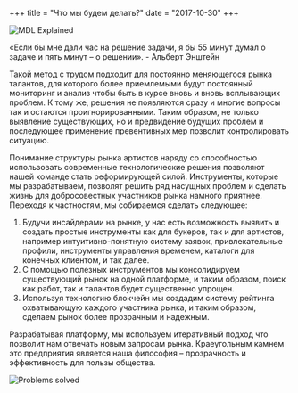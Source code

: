 +++
title = "Что мы будем делать?"
date = "2017-10-30"
+++

![MDL Explained](https://gateway.ipfs.io/ipfs/QmVqUgtsLLuUmLfEJSpejr36LFmSpnGsBLVKVj28tCkege/MDL%20Explained.jpg)

«Если бы мне дали час на решение задачи, я бы 55 минут думал о задаче и пять минут – о решении». - Альберт Энштейн

Такой метод с трудом подходит для постоянно меняющегося рынка талантов, для которого более приемлемыми будут постоянный мониторинг и анализ чтобы быть в курсе вновь и вновь всплывающих проблем. К тому же, решения не появляются сразу и многие вопросы так и остаются проигнорированными. Таким образом, не только выявление существующих, но и предвидение будущих проблем и последующее применение превентивных мер позволит контролировать ситуацию.

Понимание структуры рынка артистов наряду со способностью использовать современные технологические решения позволяют нашей команде стать реформирующей силой. Инструменты, которые мы разрабатываем, позволят решить ряд насущных проблем и сделать жизнь для добросовестных участников рынка намного приятнее.
Переходя к частностям, мы собираемся сделать следующее:

  1.	Будучи инсайдерами на рынке, у нас есть возможность выявить и создать простые инструменты как для букеров, так и для артистов, например интуитивно-понятную систему заявок, привлекательные профили, инструменты управления временем, каталоги для конечных клиентом, и так далее.
  2.	С помощью полезных инструментов мы консолидируем существующий рынок на одной платформе, и таким образом, поиск как работ, так и талантов будет существенно упрощен. 
  3.	Используя технологию блокчейн мы создадим систему рейтинга охватывающую каждого участника рынка, и таким образом, сделаем рынок более прозрачным и надежным.

Разрабатывая платформу, мы используем итеративный подход что позволит нам отвечать новым запросам рынка. Краеугольным камнем это предприятия является наша философия – прозрачность и эффективность  для пользы общества.


![Problems solved](https://gateway.ipfs.io/ipfs/Qmes4y4RJ2LQot6i3sYoc2QDyhxs4RqHEMHVQBEfjs8V5q/Market%20problems%20solved.jpg)

